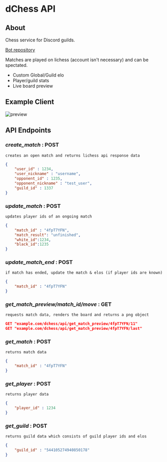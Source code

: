 # dChess API
## About
Chess service for Discord guilds.

[Bot repository](https://github.com/humanova/dchess)

Matches are played on lichess (account isn't necessary) and can be spectated. 
- Custom Global/Guild elo
- Player/guild stats
- Live board preview

## Example Client
![preview](https://cdn.discordapp.com/attachments/469130513697734686/892525867622879242/api_preview.png)
## API Endpoints

### *create_match* : **POST**
```
creates an open match and returns lichess api response data
```
```json
{
	"user_id" : 1234,
	"user_nickname" : "username",
	"opponent_id" : 1235,
	"opponent_nickname" : "test_user",
	"guild_id" : 1337
}
```
### *update_match* : **POST**
```
updates player ids of an ongoing match
```
```json
{
	"match_id" : "4fpT7YFN",
	"match_result": "unfinished", 
	"white_id":1234,
	"black_id":1235 
}
```
### *update_match_end* : **POST**
```
if match has ended, update the match & elos (if player ids are known)
```
```json
{
	"match_id" : "4fpT7YFN"
}
```
### *get_match_preview/match_id/move* : **GET**
```
requests match data, renders the board and returns a png object
```
```json
GET "example.com/dchess/api/get_match_preview/4fpT7YFN/11"
GET "example.com/dchess/api/get_match_preview/4fpT7YFN/last" 
```
### *get_match* : **POST**
```
returns match data
```
```json
{
	"match_id" : "4fpT7YFN"
}
``` 
### *get_player* : **POST**
```
returns player data
```

```json
{
	"player_id" : 1234
}
``` 

### *get_guild* : **POST**
```
returns guild data which consists of guild player ids and elos
```
```json
{
	"guild_id" : "544105274940850178"
}
``` 
